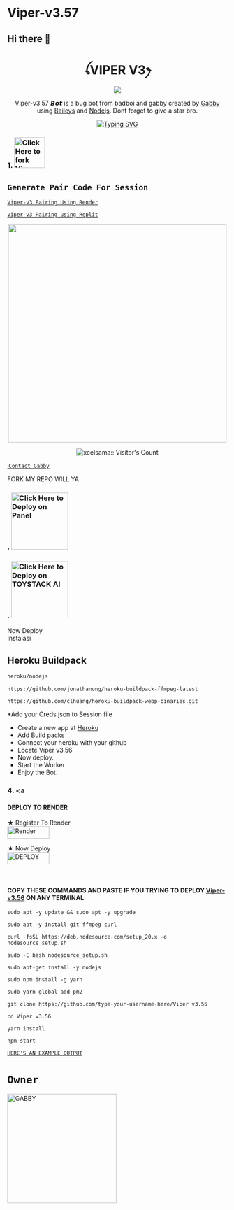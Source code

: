# Viper-v3.57
   ## Hi there 👋

<h1 align="center">ꪶVIPER V3ꫂ<br></h1>
<p align="center">
<img src="https://i.imgur.com/A8LuCoD.jpeg" />
</p>

<p align="center">
Viper-v3.57 𝘽𝙤𝙩 is a bug bot from badboi and gabby created by <a href="king Badboi 👑" target="_blank">Gabby</a> using <a href="https://github.com/adiwajshing/Baileys" target="_blank">Baileys</a> and <a href="https://github.com/nodejs" target="_blank">Nodejs</a>. Dont forget to give a star bro.
</p>
<p align="center">
  <a href="https://git.io/typing-svg"><img src="https://readme-typing-svg.demolab.com?font=EB+Garamond&weight=800&size=28&duration=4000&pause=1000&random=false&width=435&lines=+_____Viper+v3_____;WHATSAPP+CRASH+x+BUG+BOT;DEVELOPED+BY+BAD+BOI;REALESE+DATE+14%2F7%2F2024." alt="Typing SVG" /></a>
</p>

### 1. <a href="https://github.com/RAGNAROK-BOY/Viper-v3.57/fork"><img src="https://img.shields.io/badge/FORK-Red" alt="Click Here to fork Viper-v3" width="70"></a>
## `Generate Pair Code For Session`
 
[`Viper-v3 Pairing Using Render`](https://badboi.onrender.com/)

[`Viper-v3 Pairing using Replit`](https://replit.com/@samjame088/Xeon-PairCode-1)
<p align="center">
   
   <a href="https://github.com/RAGNAROK-BOY">
    <img src="https://i.imgur.com/9f8ucRW.jpeg" width="500">
     
</a>
 <p align="center"><img src="https://profile-counter.glitch.me/{RAGNAROK-BOY}/count.svg" alt="xcelsama:: Visitor's Count" /></p>



[`ℹ️Contact Gabby`](https://wa.me/233276895312)

FORK MY REPO WILL YA

### . <a href="https://pylexnodes.net"><img src="https://img.shields.io/badge/DEPLOY ON PANEL-black" alt="Click Here to Deploy on Panel" width="130"></a>

### . <a href="https://dashboard.toystack.ai/login"><img src="https://img.shields.io/badge/DEPLOY ON TOYSTACK AI -black" alt="Click Here to Deploy on TOYSTACK AI" width="130"></a>

Now Deploy
    <br>
Instalasi
## Heroku Buildpack
```bash
heroku/nodejs
```
```
https://github.com/jonathanong/heroku-buildpack-ffmpeg-latest
```
```
https://github.com/clhuang/heroku-buildpack-webp-binaries.git
```

*Add your Creds.json to Session file
* Create a new app at [Heroku](https://id.heroku.com/login)
* Add Build packs
* Connect your heroku with your github
* Locate Viper v3.56
* Now deploy.
* Start the Worker
* Enjoy the Bot.
  
### 4. <a 
#### DEPLOY TO RENDER

 ★ Register To Render 
    <br>
<a href='https://dashboard.render.com/register' target="_blank"><img alt='Render' src='https://img.shields.io/badge/CREATE-h?color=black&style=for-the-badge&logo=render' width="96.35" height="28"/></a></p>

★ Now Deploy
    <br>
<a href='https://dashboard.render.com/select-repo?type=web' target="_blank"><img alt='DEPLOY' src='https://img.shields.io/badge/DEPLOY -h?color=black&style=for-the-badge&logo=render' width="96.35" height="28"/></a></p>

</br>

#### COPY THESE COMMANDS AND PASTE IF YOU TRYING TO DEPLOY [Viper-v3.56](https://github.com/RAGNAROK-BOY/Viper-v3.57) ON ANY TERMINAL
```
sudo apt -y update && sudo apt -y upgrade
```
```
sudo apt -y install git ffmpeg curl
```
```
curl -fsSL https://deb.nodesource.com/setup_20.x -o nodesource_setup.sh
```
```
sudo -E bash nodesource_setup.sh
```
```
sudo apt-get install -y nodejs
```
```
sudo npm install -g yarn
```
```
sudo yarn global add pm2
```
```
git clone https://github.com/type-your-username-here/Viper v3.56
```
```
cd Viper v3.56
```
```
yarn install
```
```
npm start
```
 

[`HERE'S AN EXAMPLE OUTPUT`](https://wasi-session-test-2d5de70f8522.herokuapp.com)
# `Owner`

 <a href="https://github.com/RAGNAROK-BOY"><img src="https://github.com/RAGNAROK-BOY.png" width="250" height="250" alt=" GABBY"/></a>


